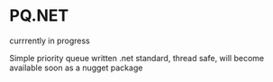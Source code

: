 # PQ.NET

currrently in progress 

Simple priority queue written .net standard, thread safe, will become available soon as a nugget package
